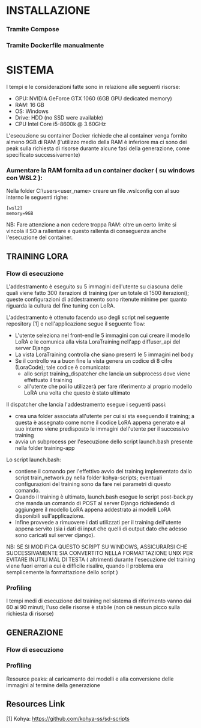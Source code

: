 # INSTALLAZIONE

### Tramite Compose

### Tramite Dockerfile manualmente

# SISTEMA

I tempi e le considerazioni fatte sono in relazione alle seguenti risorse:

- GPU: NVIDIA GeForce GTX 1060 (6GB GPU dedicated memory)
- RAM: 16 GB
- OS: Windows
- Drive: HDD (no SSD were available)
- CPU Intel Core i5-8600k @ 3.60GHz

L'esecuzione su container Docker richiede che al container venga fornito almeno 9GB di RAM (l'utilizzo medio della RAM è inferiore ma ci sono dei peak sulla richiesta di risorse durante alcune fasi della generazione, come specificato successivamente) 

### Aumentare la RAM fornita ad un container docker ( su windows con WSL2 ):

Nella folder C:\users\<user_name> creare un file .wslconfig con al suo interno le seguenti righe:

```
[wsl2]
memory=9GB
```

NB: Fare attenzione a non cedere troppa RAM: oltre un certo limite si vincola il SO a rallentare e questo rallenta di conseguenza anche l'esecuzione del container. 

## TRAINING LORA

### Flow di esecuzione

L'addestramento è eseguito su 5 immagini dell'utente su ciascuna delle quali viene fatto 300 iterazioni di training (per un totale di 1500 iterazioni); queste configurazioni di addestramento sono ritenute minime per quanto riguarda la cultura del fine tuning con LoRA.

L'addestramento è ottenuto facendo uso degli script nel seguente repository [1] e nell'applicazione segue il seguente flow:

- L'utente seleziona nel front-end le 5 immagini con cui creare il modello LoRA e le comunica alla vista LoraTraining nell'app diffuser_api del server Django
- La vista LoraTraining controlla che siano presenti le 5 immagini nel body
- Se il controllo va a buon fine la vista genera un codice di 8 cifre (LoraCode); tale codice è comunicato:
  - allo script training_dispatcher che lancia un subprocess dove viene effettuato il training
  - all'utente che poi lo utilizzerà per fare riferimento al proprio modello LoRA una volta che questo è stato ultimato

Il dispatcher che lancia l'addestramento esegue i seguenti passi:

- crea una folder associata all'utente per cui si sta eseguendo il training; a questa è assegnato come nome il codice LoRA appena generato e al suo interno viene predisposto le immagini dell'utente per il successivo training  
- avvia un subprocess per l'esecuzione dello script launch.bash presente nella folder training-app

Lo script launch.bash:

- contiene il comando per l'effettivo avvio del training implementato dallo script train_network.py nella folder kohya-scripts; eventuali configurazioni del training sono da fare nei parametri di questo comando.
- Quando il training è ultimato, launch.bash esegue lo script post-back.py che manda un comando di POST al server Django richiedendo di aggiungere il modello LoRA appena addestrato ai modelli LoRA disponibili sull'applicazione.
- Infine provvede a rimuovere i dati utilizzati per il training dell'utente appena servito (sia i dati di input che quelli di output dato che adesso sono caricati sul server django).

NB: SE SI MODIFICA QUESTO SCRIPT SU WINDOWS, ASSICURARSI CHE SUCCESSIVAMENTE SIA CONVERTITO NELLA FORMATTAZIONE UNIX PER EVITARE INUTILI MAL DI TESTA ( altrimenti durante l'esecuzione del training viene fuori errori a cui è difficile risalire, quando il problema era semplicemente la formattazione dello script ) 

### Profiling

I tempi medi di esecuzione del training nel sistema di riferimento vanno dai 60 ai 90 minuti; l'uso delle risorse è stabile (non cè nessun picco sulla richiesta di risorse)

## GENERAZIONE

### Flow di esecuzione

### Profiling

Resource peaks: al caricamento dei modelli e alla conversione delle immagini al termine della generazione

## Resources Link

[1] Kohya: https://github.com/kohya-ss/sd-scripts
